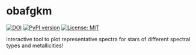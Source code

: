 # obafgkm
[![DOI](https://zenodo.org/badge/DOI/10.5281/zenodo.16754378.svg)](https://doi.org/10.5281/zenodo.16754378)
[![PyPI version](https://badge.fury.io/py/obafgkm.svg)](https://badge.fury.io/py/obafgkm) 
[![License: MIT](https://img.shields.io/badge/License-MIT-yellow.svg)](https://opensource.org/licenses/MIT)


interactive tool to plot representative spectra for stars of different spectral types and metallicities!
